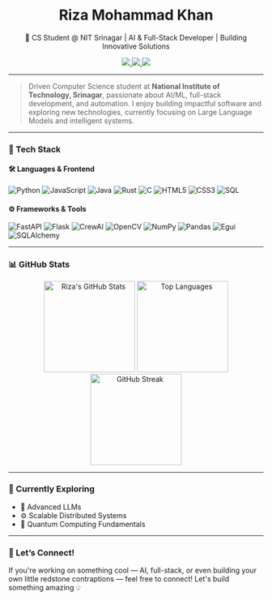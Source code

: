 <h1 align="center">
  <br/>
  Riza Mohammad Khan
</h1>

<p align="center">
  🚀 CS Student @ NIT Srinagar | AI & Full-Stack Developer | Building Innovative Solutions
</p>

<p align="center">
  <a href="https://linkedin.com/in/rizamkhan" target="_blank">
    <img src="https://img.shields.io/badge/LinkedIn-%230077B5.svg?style=for-the-badge&logo=linkedin&logoColor=white"/>
  </a>
  <a href="mailto:rizamohammad.work@gmail.com">
    <img src="https://img.shields.io/badge/Gmail-%23D14836.svg?style=for-the-badge&logo=gmail&logoColor=white"/>
  </a>
  <a href="https://github.com/RIZAmohammadkhan" target="_blank">
    <img src="https://img.shields.io/badge/GitHub-%2312100E.svg?style=for-the-badge&logo=github&logoColor=white"/>
  </a>
</p>

---

> Driven Computer Science student at **National Institute of Technology, Srinagar**, passionate about AI/ML, full-stack development, and automation. I enjoy building impactful software and exploring new technologies, currently focusing on Large Language Models and intelligent systems.

---

### 🧱 Tech Stack

#### 🛠️ Languages & Frontend

![Python](https://img.shields.io/badge/Python-6E9955?style=for-the-badge&logo=python&logoColor=white)
![JavaScript](https://img.shields.io/badge/JavaScript-F2C94C?style=for-the-badge&logo=javascript&logoColor=black)
![Java](https://img.shields.io/badge/Java-BA632C?style=for-the-badge&logo=java&logoColor=white)
![Rust](https://img.shields.io/badge/Rust-4E342E?style=for-the-badge&logo=rust&logoColor=white)
![C](https://img.shields.io/badge/C-3D5A80?style=for-the-badge&logo=c&logoColor=white)
![HTML5](https://img.shields.io/badge/HTML5-D2691E?style=for-the-badge&logo=html5&logoColor=white)
![CSS3](https://img.shields.io/badge/CSS3-4682B4?style=for-the-badge&logo=css3&logoColor=white)
![SQL](https://img.shields.io/badge/SQL-B22222?style=for-the-badge&logo=postgresql&logoColor=white)

#### ⚙️ Frameworks & Tools

![FastAPI](https://img.shields.io/badge/FastAPI-009688?style=for-the-badge&logo=fastapi&logoColor=white)
![Flask](https://img.shields.io/badge/Flask-000000?style=for-the-badge&logo=flask&logoColor=white)
![CrewAI](https://img.shields.io/badge/CrewAI-8E44AD?style=for-the-badge)
![OpenCV](https://img.shields.io/badge/OpenCV-5C3EE8?style=for-the-badge&logo=opencv&logoColor=white)
![NumPy](https://img.shields.io/badge/Numpy-013243?style=for-the-badge&logo=numpy&logoColor=white)
![Pandas](https://img.shields.io/badge/Pandas-150458?style=for-the-badge&logo=pandas&logoColor=white)
![Egui](https://img.shields.io/badge/egui-2B2B2B?style=for-the-badge&logo=rust&logoColor=white)
![SQLAlchemy](https://img.shields.io/badge/SQLAlchemy-D71F00?style=for-the-badge&logo=sqlalchemy&logoColor=white)

---

### 📊 GitHub Stats

<div align="center">
  <img height="180em" src="https://github-readme-stats.vercel.app/api?username=RIZAmohammadkhan&show_icons=true&theme=gruvbox&hide_border=true&count_private=true&include_all_commits=true" alt="Riza's GitHub Stats"/>
  <img height="180em" src="https://github-readme-stats.vercel.app/api/top-langs/?username=RIZAmohammadkhan&layout=compact&theme=gruvbox&hide_border=true&langs_count=6" alt="Top Languages"/>
  <img height="180em" src="https://github-readme-streak-stats.herokuapp.com/?user=RIZAmohammadkhan&theme=gruvbox&hide_border=true" alt="GitHub Streak"/>
</div>

---

### 🌱 Currently Exploring

- 🧠 Advanced LLMs  
- ⚙️ Scalable Distributed Systems  
- 🔮 Quantum Computing Fundamentals

---

### 🤝 Let’s Connect!

If you're working on something cool — AI, full-stack, or even building your own little redstone contraptions — feel free to connect! Let's build something amazing 💡
